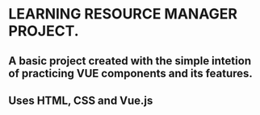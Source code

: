 # LEARNING RESOURCE MANAGER PROJECT.

## A basic project created with the simple intetion of practicing VUE components and its features.

## Uses HTML, CSS and Vue.js
